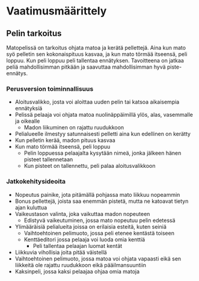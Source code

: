 # Vaatimusmäärittely

## Pelin tarkoitus

Matopelissä on tarkoitus ohjata matoa ja kerätä pellettejä. Aina kun mato syö pelletin sen kokonaispituus kasvaa, ja kun mato törmää itseensä, peli loppuu. Kun peli loppuu peli tallentaa ennätyksen. Tavoitteena on jatkaa peliä mahdollisimman pitkään ja saavuttaa mahdollisimman hyvä piste-ennätys.

### Perusversion toiminnallisuus

- Aloitusvalikko, josta voi aloittaa uuden pelin tai katsoa aikaisempia ennätyksiä
- Pelissä pelaaja voi ohjata matoa nuolinäppäimillä ylös, alas, vasemmalle ja oikealle
    - Madon liikuminen on rajattu ruudukkoon
- Pelialueelle ilmestyy satunnaisesti pelletti aina kun edellinen on kerätty
- Kun pelletin kerää, madon pituus kasvaa
- Kun mato törmää itseensä, peli loppuu
    - Pelin loppuessa pelaajalta kysytään nimeä, jonka jälkeen hänen pisteet tallennetaan
    - Kun pisteet on tallennettu, peli palaa aloitusvalikkoon

### Jatkokehitysideoita

- Nopeutus painike, jota pitämällä pohjassa mato liikkuu nopeammin
- Bonus pellettejä, joista saa enemmän pistetä, mutta ne katoavat tietyn ajan kuluttua
- Vaikeustason valinta, joka vaikuttaa madon nopeuteen
    - Edistyvä vaikeutuminen, jossa mato nopeutuu pelin edetessä
- Ylimääräisiä pelialueita joissa on erilaisia esteitä, kuten seiniä
    - Vaihtoehtoinen pelimuoto, jossa peli etenee kentästä toiseen
    - Kenttäeditori jossa pelaaja voi luoda omia kenttiä
        - Peli tallentaa pelaajan luomat kentät
- Liikkuvia vihollisia joita pitää väistellä
- Vaihtoehtoinen pelimuoto, jossa matoa voi ohjata vapaasti eikä sen liikkeitä ole rajattu ruudukkoon eikä pääilmansuuntiin
- Kaksinpeli, jossa kaksi pelaajaa ohjaa omia matoja

